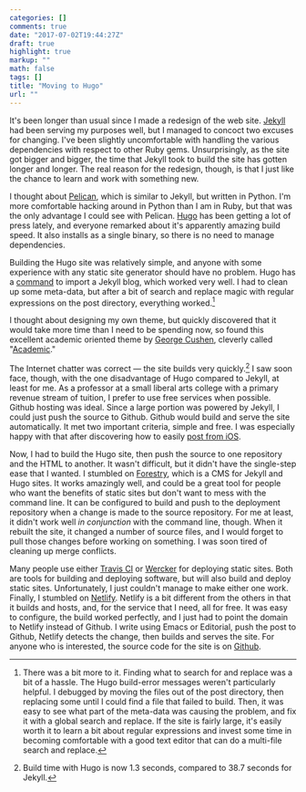 ```yaml
---
categories: []
comments: true
date: "2017-07-02T19:44:27Z"
draft: true
highlight: true
markup: ""
math: false
tags: []
title: "Moving to Hugo"
url: ""
---
```


It's been longer than usual since I made a redesign of the web site. [Jekyll](https://jekyllrb.com) had been serving my purposes well, but I managed to concoct two excuses for changing. I've been slightly uncomfortable with handling the various dependencies with respect to other Ruby gems. Unsurprisingly, as the site got bigger and bigger, the time that Jekyll took to build the site has gotten longer and longer. The real reason for the redesign, though, is that I just like the chance to learn and work with something new.

I thought about [Pelican](https://blog.getpelican.com), which is similar to Jekyll, but written in Python. I'm more comfortable hacking around in Python than I am in Ruby, but that was the only advantage I could see with Pelican. [Hugo](https://gohugo.io) has been getting a lot of press lately, and everyone remarked about it's apparently amazing build speed. It also installs as a single binary, so there is no need to manage dependencies.

Building the Hugo site was relatively simple, and anyone with some experience with any static site generator should have no problem. Hugo has a [command](https://gohugo.io/commands/hugo_import_jekyll/) to import a Jekyll blog, which worked very well. I had to clean up some meta-data, but after a bit of search and replace magic with regular expressions on the post directory, everything worked.[^1] 

I thought about designing my own theme, but quickly discovered that it would take more time than I need to be spending now, so found this excellent academic oriented theme by [George Cushen](https://georgecushen.com), cleverly called "[Academic](https://github.com/gcushen/hugo-academic)." 

The Internet chatter was correct — the site builds very quickly.[^2] I saw soon face, though, with the one disadvantage of Hugo compared to Jekyll, at least for me. As a professor at a small liberal arts college with a primary revenue stream of tuition, I prefer to use free services when possible. Github hosting was ideal. Since a large portion was powered by Jekyll, I could just push the source to Github. Github would build and serve the site automatically. It met two important criteria, simple and free. I was especially happy with that after discovering how to easily [post from iOS](http://randyridenour.net/2017/06/21/jekyll-ios-workflow/).

Now, I had to build the Hugo site, then push the source to one repository and the HTML to another. It wasn't difficult, but it didn't have the single-step ease that I wanted. I stumbled on [Forestry](https://forestry.io), which is a CMS for Jekyll and Hugo sites. It works amazingly well, and could be a great tool for people who want the benefits of static sites but don't want to mess with the command line. It can be configured to build and push to the deployment repository when a change is made to the source repository.  For me at least, it didn't work well *in conjunction* with the command line, though. When it rebuilt the site, it changed a number of source files, and I would forget to pull those changes before working on something. I was soon tired of cleaning up merge conflicts. 

Many people use either [Travis CI](https://www.travis-ci.org) or [Wercker](http://www.wercker.com) for deploying static sites. Both are tools for building and deploying software, but will also build and deploy static sites. Unfortunately, I just couldn't manage to make either one work. Finally, I stumbled on [Netlify](https://www.netlify.com). Netlify is a bit different from the others in that it builds and hosts, and, for the service that I need, all for free. It was easy to configure, the build worked perfectly, and I just had to point the domain to Netlify instead of Github. I write using Emacs or Editorial, push the post to Github, Netlify detects the change, then builds and serves the site. For anyone who is interested, the source code for the site is on [Github](https://github.com/rlridenour/blog).

[^1]: There was a bit more to it. Finding what to search for and replace was a bit of a hassle. The Hugo build-error messages weren't particularly helpful. I debugged by moving the files out of the post directory, then replacing some until I could find a file that failed to build. Then, it was easy to see what part of the meta-data was causing the problem, and fix it with a global search and replace. If the site is fairly large, it's easily worth it to learn a bit about regular expressions and invest some time in becoming comfortable with a good text editor that can do a multi-file search and replace.

[^2]: Build time with Hugo is now 1.3 seconds, compared to 38.7 seconds for Jekyll.
